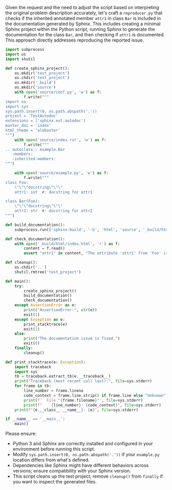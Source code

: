Given the request and the need to adjust the script based on interpreting the original problem description accurately, let's craft a `reproducer.py` that checks if the inherited annotated member `attr1` in class `Bar` is included in the documentation generated by Sphinx. This includes creating a minimal Sphinx project within the Python script, running Sphinx to generate the documentation for the class `Bar`, and then checking if `attr1` is documented. This approach directly addresses reproducing the reported issue.

```python
import subprocess
import os
import shutil

def create_sphinx_project():
    os.mkdir('test_project')
    os.chdir('test_project')
    os.mkdir('_build')
    os.mkdir('source')
    with open('source/conf.py', 'w') as f:
        f.write("""
import os
import sys
sys.path.insert(0, os.path.abspath('.'))
project = 'TestAutodoc'
extensions = ['sphinx.ext.autodoc']
master_doc = 'index'
html_theme = 'alabaster'
""")
    with open('source/index.rst', 'w') as f:
        f.write("""
.. autoclass:: example.Bar
   :members:
   :inherited-members:
""")

    with open('source/example.py', 'w') as f:
        f.write("""
class Foo:
    \"\"\"docstring\"\"\"
    attr1: int  #: docstring for attr1

class Bar(Foo):
    \"\"\"docstring\"\"\"
    attr2: str  #: docstring for attr2
""")

def build_documentation():
    subprocess.run(['sphinx-build', '-b', 'html', 'source', '_build/html'], check=True)

def check_documentation():
    with open('_build/html/index.html', 'r') as f:
        content = f.read()
        assert "attr1" in content, "The attribute 'attr1' from 'Foo' is not documented in 'Bar'."

def cleanup():
    os.chdir('..')
    shutil.rmtree('test_project')

def main():
    try:
        create_sphinx_project()
        build_documentation()
        check_documentation()
    except AssertionError as e:
        print("AssertionError:", str(e))
        exit(1)
    except Exception as e:
        print_stacktrace(e)
        exit(1)
    else:
        print("The documentation issue is fixed.")
        exit(0)
    finally:
        cleanup()

def print_stacktrace(e: Exception):
    import traceback
    import sys
    tb = traceback.extract_tb(e.__traceback__)
    print("Traceback (most recent call last):", file=sys.stderr)
    for frame in tb:
        line_number = frame.lineno
        code_context = frame.line.strip() if frame.line else "Unknown"
        print(f'  File "{frame.filename}"', file=sys.stderr)
        print(f"    {line_number}: {code_context}", file=sys.stderr)
    print(f"{e.__class__.__name__}: {e}", file=sys.stderr)

if __name__ == '__main__':
    main()
```

Please ensure:
- Python 3 and Sphinx are correctly installed and configured in your environment before running this script.
- Modify `sys.path.insert(0, os.path.abspath('.'))` if your `example.py` location differs from what's defined.
- Dependencies like Sphinx might have different behaviors across versions; ensure compatibility with your Sphinx version.
- This script cleans up the test project; remove `cleanup()` from `finally` if you want to inspect the generated files.